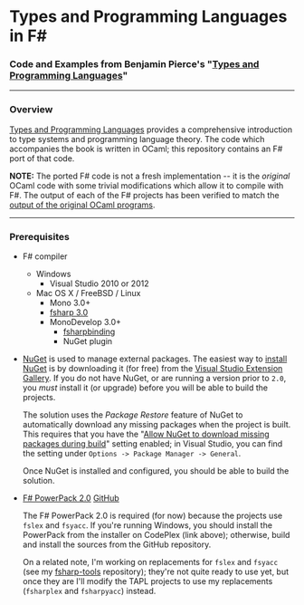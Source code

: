 Types and Programming Languages in F#
===
### Code and Examples from Benjamin Pierce's "[Types and Programming Languages](http://www.cis.upenn.edu/~bcpierce/tapl/)"

---

### Overview ###
[Types and Programming Languages](http://www.cis.upenn.edu/~bcpierce/tapl/) provides a comprehensive introduction to type systems and programming language theory. The code which accompanies the book is written in OCaml; this repository contains an F# port of that code.

**NOTE:** The ported F# code is not a fresh implementation -- it is the *original* OCaml code with some trivial modifications which allow it to compile with F#. The output of each of the F# projects has been verified to match the [output of the original OCaml programs](fsharp-tapl/blob/master/expected-output.md).

---
### Prerequisites ###

- F# compiler
    - Windows
        - Visual Studio 2010 or 2012
    - Mac OS X / FreeBSD / Linux
        - Mono 3.0+
        - [fsharp 3.0](https://github.com/fsharp/fsharp)
        - MonoDevelop 3.0+
            - [fsharpbinding](https://github.com/fsharp/fsharpbinding)
            - NuGet plugin
  
- [NuGet](http://nuget.org) is used to manage external packages. The easiest way to [install NuGet](http://visualstudiogallery.msdn.microsoft.com/27077b70-9dad-4c64-adcf-c7cf6bc9970c) is by downloading it (for free) from the [Visual Studio Extension Gallery](http://visualstudiogallery.msdn.microsoft.com/27077b70-9dad-4c64-adcf-c7cf6bc9970c). If you do not have NuGet, or are running a version prior to `2.0`, you *must* install it (or upgrade) before you will be able to build the projects.

    The solution uses the *Package Restore* feature of NuGet to automatically download any missing packages when the project is built. This requires that you have the "[Allow NuGet to download missing packages during build](http://docs.nuget.org/docs/workflows/using-nuget-without-committing-packages)" setting enabled; in Visual Studio, you can find the setting under `Options -> Package Manager -> General`.

    Once NuGet is installed and configured, you should be able to build the solution.

- [F# PowerPack 2.0](https://fsharppowerpack.codeplex.com/releases/view/45593) [GitHub](https://github.com/fsharp/powerpack)

    The F# PowerPack 2.0 is required (for now) because the projects use ``fslex`` and ``fsyacc``. If you're running Windows, you should install the PowerPack from the installer on CodePlex (link above); otherwise, build and install the sources from the GitHub repository.

    On a related note, I'm working on replacements for ``fslex`` and ``fsyacc`` (see my [fsharp-tools](https://github.com/jack-pappas/fsharp-tools) repository); they're not quite ready to use yet, but once they are I'll modify the TAPL projects to use my replacements (``fsharplex`` and ``fsharpyacc``) instead.
